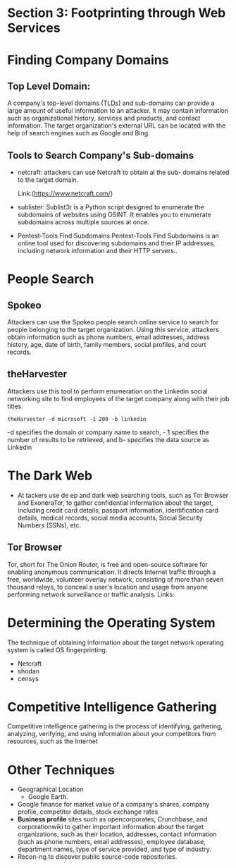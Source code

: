 # Section 3: Footprinting through Web Services

# Finding Company Domains

## Top Level Domain:
A company's top-level domains (TLDs) and sub-domains can provide a large amount of 
useful information to an attacker. It may contain information such as organizational history,
services and products, and contact information. The target organization's external URL can be 
located with the help of search engines such as Google and Bing.

## Tools to Search Company's Sub-domains
- netcraft: attackers can use Netcraft to obtain al the sub- domains related to the target domain.
  
   Link:(https://www.netcraft.com/)
- sublister: Sublist3r is a Python script designed to enumerate the subdomains of websites using OSINT. It enables you to enumerate subdomains across multiple sources at once.
- Pentest-Tools Find Subdomains:Pentest-Tools Find Subdomains is an online tool used for discovering subdomains and their IP addresses, including network information and their HTTP servers..

# People Search 
## Spokeo
Attackers can use the Spokeo people search online service to search for people belonging to the target organization. Using this service, attackers obtain information such as phone numbers, email addresses, address history, age, date of birth, family members, social profiles, and court records.

## theHarvester
Attackers use this tool to perform enumeration on the Linkedin social networking site to find employees of the target company along with their job titles.

```
theHarvester -d microsoft -1 200 -b linkedin
```
-d specifies the domain or company name to search, - 1 specifies the number of results to be retrieved, and b- specifies the data source as Linkedin

# The Dark Web
- At tackers use de ep and dark web searching tools, such as Tor Browser and ExoneraTor, to gather confidential information
about the target, including credit card details, passport information, identification card details, medical records, social media accounts, Social Security Numbers (SSNs), etc.

## Tor Browser
Tor, short for The Onion Router, is free and open-source software for enabling anonymous communication. It directs Internet traffic through a free, worldwide,
volunteer overlay network, consisting of more than seven thousand relays, to conceal a user's location and usage from anyone performing network surveillance or
traffic analysis.
Links: [](https://en.wikipedia.org/wiki/Tor_(network))

# Determining the Operating System
The technique of obtaining information about the target network operating system is called OS fingerprinting.

- Netcraft
- shodan
- censys 

# Competitive Intelligence Gathering

Competitive intelligence gathering is the process of identifying, gathering, analyzing, verifying, and using information about your competitors from resources, such as the Internet

# Other Techniques
- Geographical Location
  - Google Earth.
- Google finance for market value of a company's shares, company profile, competitor details, stock exchange rates
- **Business profile** sites such as opencorporates, Crunchbase, and corporationwiki to gather important information about the target organizations,
    such as their location, addresses, contact information (such as phone numbers, email addresses), employee database, department names, type of service provided, and type of industry.
- Recon-ng to discover public source-code repositories.

